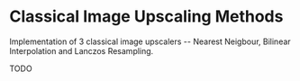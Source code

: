 # Classical Image Upscaling Methods
Implementation of 3 classical image upscalers -- Nearest Neigbour, Bilinear Interpolation and Lanczos Resampling.

TODO
